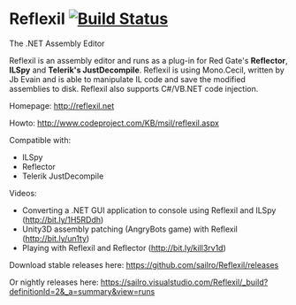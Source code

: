 Reflexil [![Build Status](https://sailro.visualstudio.com/Reflexil/_apis/build/status/sailro.Reflexil?branchName=master)](https://sailro.visualstudio.com/Reflexil/_build/latest?definitionId=2&branchName=master)
========

The .NET Assembly Editor

Reflexil is an assembly editor and runs as a plug-in for Red Gate's **Reflector**, **ILSpy** and **Telerik's JustDecompile**. Reflexil is using Mono.Cecil, written by Jb Evain and is able to manipulate IL code and save the modified assemblies to disk. Reflexil also supports C#/VB.NET code injection.

Homepage: http://reflexil.net

Howto: http://www.codeproject.com/KB/msil/reflexil.aspx

Compatible with:
- ILSpy
- Reflector
- Telerik JustDecompile

Videos:
- Converting a .NET GUI application to console using Reflexil and ILSpy (http://bit.ly/1H5RDdh)
- Unity3D assembly patching (AngryBots game) with Reflexil  (http://bit.ly/un1ty)
- Playing with Reflexil and Reflector (http://bit.ly/kill3rv1d) 

Download stable releases here: https://github.com/sailro/Reflexil/releases

Or nightly releases here: https://sailro.visualstudio.com/Reflexil/_build?definitionId=2&_a=summary&view=runs
